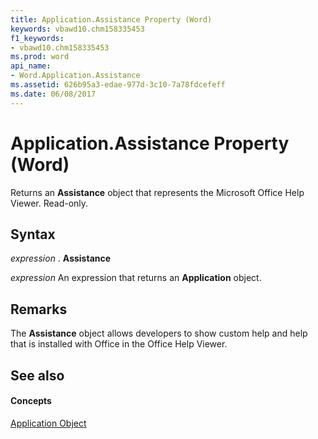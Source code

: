 ```yaml
---
title: Application.Assistance Property (Word)
keywords: vbawd10.chm158335453
f1_keywords:
- vbawd10.chm158335453
ms.prod: word
api_name:
- Word.Application.Assistance
ms.assetid: 626b95a3-edae-977d-3c10-7a78fdcefeff
ms.date: 06/08/2017
---
```



# Application.Assistance Property (Word)

Returns an **Assistance** object that represents the Microsoft Office Help Viewer. Read-only.


## Syntax

 _expression_ . **Assistance**

 _expression_ An expression that returns an **Application** object.


## Remarks

The **Assistance** object allows developers to show custom help and help that is installed with Office in the Office Help Viewer.


## See also


#### Concepts


[Application Object](application-object-word.md)

